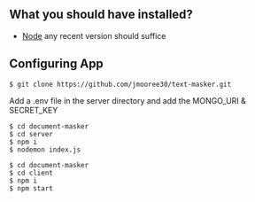 ## What you should have installed?

-   [Node](https://nodejs.org/en/) any recent version should suffice


## Configuring App

```
$ git clone https://github.com/jmooree30/text-masker.git
```

Add a .env file in the server directory and add the MONGO_URI & SECRET_KEY

```
$ cd document-masker
$ cd server
$ npm i
$ nodemon index.js
```

```
$ cd document-masker
$ cd client
$ npm i
$ npm start
```
